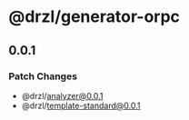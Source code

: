 # @drzl/generator-orpc

## 0.0.1

### Patch Changes

- @drzl/analyzer@0.0.1
- @drzl/template-standard@0.0.1
